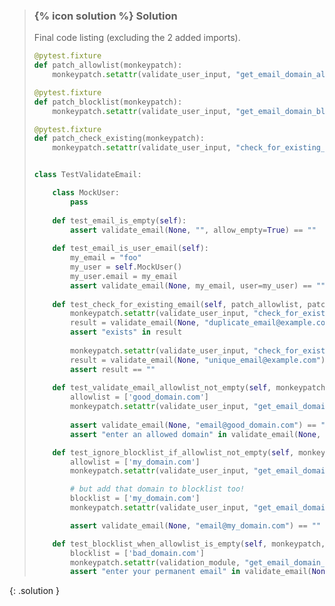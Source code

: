 
> ### {% icon solution %} Solution
> 
> Final code listing (excluding the 2 added imports).
> 
> ```python
> @pytest.fixture
> def patch_allowlist(monkeypatch):
>     monkeypatch.setattr(validate_user_input, "get_email_domain_allowlist_content", lambda a: None)
> 
> @pytest.fixture
> def patch_blocklist(monkeypatch):
>     monkeypatch.setattr(validate_user_input, "get_email_domain_blocklist_content", lambda a: None)
> 
> @pytest.fixture
> def patch_check_existing(monkeypatch):
>     monkeypatch.setattr(validate_user_input, "check_for_existing_email", lambda a, b: False)
> 
> 
> class TestValidateEmail:
> 
>     class MockUser:
>         pass
>     
>     def test_email_is_empty(self):
>         assert validate_email(None, "", allow_empty=True) == ""
>     
>     def test_email_is_user_email(self):
>         my_email = "foo"
>         my_user = self.MockUser()
>         my_user.email = my_email
>         assert validate_email(None, my_email, user=my_user) == ""
>     
>     def test_check_for_existing_email(self, patch_allowlist, patch_blocklist, monkeypatch):
>         monkeypatch.setattr(validate_user_input, "check_for_existing_email", lambda a, b: True)
>         result = validate_email(None, "duplicate_email@example.com")
>         assert "exists" in result
>     
>         monkeypatch.setattr(validate_user_input, "check_for_existing_email", lambda a, b: False)
>         result = validate_email(None, "unique_email@example.com")
>         assert result == ""
>     
>     def test_validate_email_allowlist_not_empty(self, monkeypatch, patch_check_existing, patch_blocklist):
>         allowlist = ['good_domain.com']
>         monkeypatch.setattr(validate_user_input, "get_email_domain_allowlist_content", lambda a: allowlist)
>     
>         assert validate_email(None, "email@good_domain.com") == ""
>         assert "enter an allowed domain" in validate_email(None, "email@bad_domain.com")
> 
>     def test_ignore_blocklist_if_allowlist_not_empty(self, monkeypatch, patch_check_existing):
>         allowlist = ['my_domain.com']
>         monkeypatch.setattr(validate_user_input, "get_email_domain_allowlist_content", lambda a: allowlist)
> 
>         # but add that domain to blocklist too!
>         blocklist = ['my_domain.com']
>         monkeypatch.setattr(validate_user_input, "get_email_domain_blocklist_content", lambda a: blocklist)
> 
>         assert validate_email(None, "email@my_domain.com") == ""  # we expect blocklist to be ignored
> 
>     def test_blocklist_when_allowlist_is_empty(self, monkeypatch, patch_allowlist, patch_check_existing):
>         blocklist = ['bad_domain.com']
>         monkeypatch.setattr(validation_module, "get_email_domain_blocklist_content", lambda a: blocklist)
>         assert "enter your permanent email" in validate_email(None, "email@bad_domain.com")
> ```
{: .solution }
